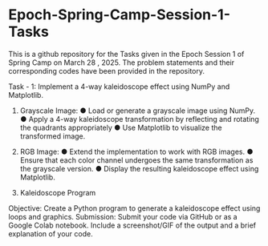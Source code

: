 # Epoch-Spring-Camp-Session-1-Tasks


This is a github repository for the Tasks given in the Epoch Session 1 of Spring Camp on March 28 , 2025. The problem statements and their corresponding codes have been provided in the repository.

Task - 1:
Implement a 4-way kaleidoscope effect using NumPy and Matplotlib.
1. Grayscale Image:
● Load or generate a grayscale image using NumPy.
● Apply a 4-way kaleidoscope transformation by reflecting and rotating the quadrants appropriately
● Use Matplotlib to visualize the transformed image.
2. RGB Image:
● Extend the implementation to work with RGB images.
● Ensure that each color channel undergoes the same transformation as the grayscale version.
● Display the resulting kaleidoscope effect using Matplotlib.


1. Kaleidoscope Program

Objective: Create a Python program to generate a kaleidoscope effect using loops and graphics.
Submission: Submit your code via GitHub or as a Google Colab notebook. Include a screenshot/GIF of the output and a brief explanation of your code.

